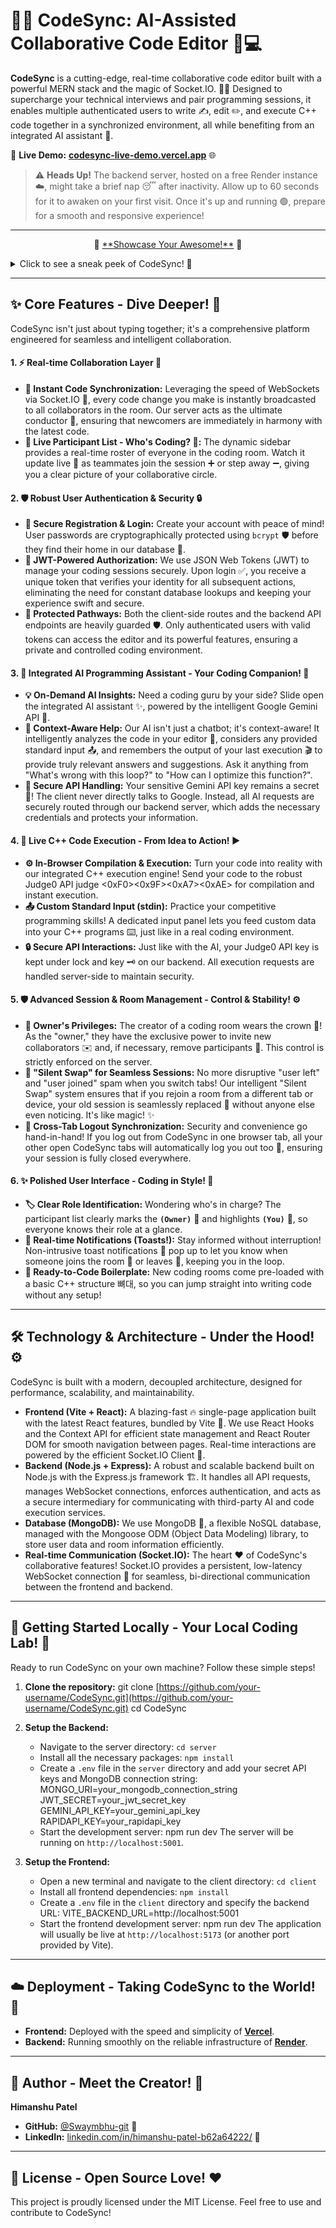# 🚀✨ CodeSync: AI-Assisted Collaborative Code Editor 🧠💻

**CodeSync** is a cutting-edge, real-time collaborative code editor built with a powerful MERN stack and the magic of Socket.IO. 🧙‍♂️ Designed to supercharge your technical interviews and pair programming sessions, it enables multiple authenticated users to write ✍️, edit ✏️, and execute C++ code together in a synchronized environment, all while benefiting from an integrated AI assistant 🤖.

🔗 **Live Demo:** **<ins>[codesync-live-demo.vercel.app](https://ai-realtime-collaborative-code-edit.vercel.app/)</ins>** 🌐

> ⚠️ **Heads Up!** The backend server, hosted on a free Render instance ☁️, might take a brief nap 😴 after inactivity. Allow up to 60 seconds for it to awaken on your first visit. Once it's up and running 🟢, prepare for a smooth and responsive experience!

---

<p align="center">
  📸 <ins>**Showcase Your Awesome!**</ins> 📸
  <br>
  <details>
    <summary>Click to see a sneak peek of CodeSync! 👀</summary>
    <img src="./assets/img/regPage.png" alt="CodeSync Screenshot 1" width="49%">
    <img src="./assets/img/Dashboard.png" alt="CodeSync Screenshot 2" width="49%">
    <img src="./assets/img/owner.png" alt="CodeSync Screenshot 3" width="49%">
    <img src="./assets/img/owner1.png" alt="CodeSync Screenshot 4" width="49%">
    <img src="./assets/img/participant.png" alt="CodeSync Screenshot 5" width="49%">
    <br>
  </details>
</p>

---

## ✨ Core Features - Dive Deeper! 🌊

CodeSync isn't just about typing together; it's a comprehensive platform engineered for seamless and intelligent collaboration.

#### 1. ⚡ Real-time Collaboration Layer 🤝
* **💨 Instant Code Synchronization:** Leveraging the speed of WebSockets via Socket.IO 📡, every code change you make is instantly broadcasted to all collaborators in the room. Our server acts as the ultimate conductor 🎼, ensuring that newcomers are immediately in harmony with the latest code.
* **👤 Live Participant List - Who's Coding? 👀:** The dynamic sidebar provides a real-time roster of everyone in the coding room. Watch it update live 🔄 as teammates join the session ➕ or step away ➖, giving you a clear picture of your collaborative circle.

#### 2. 🛡️ Robust User Authentication & Security 🔒
* **🔑 Secure Registration & Login:** Create your account with peace of mind! User passwords are cryptographically protected using `bcrypt` 🛡️ before they find their home in our database 💾.
* **🔑 JWT-Powered Authorization:** We use JSON Web Tokens (JWT) to manage your coding sessions securely. Upon login ✅, you receive a unique token that verifies your identity for all subsequent actions, eliminating the need for constant database lookups and keeping your experience swift and secure.
* **🚧 Protected Pathways:** Both the client-side routes and the backend API endpoints are heavily guarded 🛡️. Only authenticated users with valid tokens can access the editor and its powerful features, ensuring a private and controlled coding environment.

#### 3. 🤖 Integrated AI Programming Assistant - Your Coding Companion! 🌟
* **💡 On-Demand AI Insights:** Need a coding guru by your side? Slide open the integrated AI assistant ✨, powered by the intelligent Google Gemini API 🧠.
* **🧠 Context-Aware Help:** Our AI isn't just a chatbot; it's context-aware! It intelligently analyzes the code in your editor 🧐, considers any provided standard input 📤, and remembers the output of your last execution 🎬 to provide truly relevant answers and suggestions. Ask it anything from "What's wrong with this loop?" to "How can I optimize this function?".
* **🤫 Secure API Handling:** Your sensitive Gemini API key remains a secret 🤫! The client never directly talks to Google. Instead, all AI requests are securely routed through our backend server, which adds the necessary credentials and protects your information.

#### 4. 🚀 Live C++ Code Execution - From Idea to Action! ▶️
* **⚙️ In-Browser Compilation & Execution:** Turn your code into reality with our integrated C++ execution engine! Send your code to the robust Judge0 API judge <0xF0><0x9F><0xA7><0xAE> for compilation and instant execution.
* **📤 Custom Standard Input (stdin):** Practice your competitive programming skills! A dedicated input panel lets you feed custom data into your C++ programs ⌨️, just like in a real coding environment.
* **🔒 Secure API Interactions:** Just like with the AI, your Judge0 API key is kept under lock and key 🗝️ on our backend. All execution requests are handled server-side to maintain security.

#### 5. 🛡️ Advanced Session & Room Management - Control & Stability! ⚙️
* **👑 Owner's Privileges:** The creator of a coding room wears the crown 👑! As the "owner," they have the exclusive power to invite new collaborators ✉️ and, if necessary, remove participants 🚪. This control is strictly enforced on the server.
* **🔄 "Silent Swap" for Seamless Sessions:** No more disruptive "user left" and "user joined" spam when you switch tabs! Our intelligent "Silent Swap" system ensures that if you rejoin a room from a different tab or device, your old session is seamlessly replaced 🔄 without anyone else even noticing. It's like magic! ✨
* **🚪 Cross-Tab Logout Synchronization:** Security and convenience go hand-in-hand! If you log out from CodeSync in one browser tab, all your other open CodeSync tabs will automatically log you out too 🚪, ensuring your session is fully closed everywhere.

#### 6. ✨ Polished User Interface - Coding in Style! 🎨
* **🏷️ Clear Role Identification:** Wondering who's in charge? The participant list clearly marks the **`(Owner)`** 👑 and highlights **`(You)`** 🙋, so everyone knows their role at a glance.
* **💬 Real-time Notifications (Toasts!):** Stay informed without interruption! Non-intrusive toast notifications 🍞 pop up to let you know when someone joins the room 👋 or leaves 🚶, keeping you in the loop.
* **📜 Ready-to-Code Boilerplate:** New coding rooms come pre-loaded with a basic C++ structure 뼈대, so you can jump straight into writing code without any setup!

---

## 🛠️ Technology & Architecture - Under the Hood! ⚙️

CodeSync is built with a modern, decoupled architecture, designed for performance, scalability, and maintainability.

* **Frontend (Vite + React):** A blazing-fast 🔥 single-page application built with the latest React features, bundled by Vite 🚀. We use React Hooks and the Context API for efficient state management and React Router DOM for smooth navigation between pages. Real-time interactions are powered by the efficient Socket.IO Client 🔌.
* **Backend (Node.js + Express):** A robust and scalable backend built on Node.js with the Express.js framework 🏗️. It handles all API requests, manages WebSocket connections, enforces authentication, and acts as a secure intermediary for communicating with third-party AI and code execution services.
* **Database (MongoDB):** We use MongoDB 🍃, a flexible NoSQL database, managed with the Mongoose ODM (Object Data Modeling) library, to store user data and room information efficiently.
* **Real-time Communication (Socket.IO):** The heart ❤️ of CodeSync's collaborative features! Socket.IO provides a persistent, low-latency WebSocket connection 🔗 for seamless, bi-directional communication between the frontend and backend.

---

## 🔧 Getting Started Locally - Your Local Coding Lab! 🧪

Ready to run CodeSync on your own machine? Follow these simple steps!

1.  **Clone the repository:**
    git clone [https://github.com/your-username/CodeSync.git](https://github.com/your-username/CodeSync.git)
    cd CodeSync

2.  **Setup the Backend:**
    * Navigate to the server directory: `cd server`
    * Install all the necessary packages: `npm install`
    * Create a `.env` file in the `server` directory and add your secret API keys and MongoDB connection string:
      MONGO_URI=your_mongodb_connection_string
      JWT_SECRET=your_jwt_secret_key
      GEMINI_API_KEY=your_gemini_api_key
      RAPIDAPI_KEY=your_rapidapi_key
    * Start the development server:
      npm run dev
      The server will be running on `http://localhost:5001`.

3.  **Setup the Frontend:**
    * Open a new terminal and navigate to the client directory: `cd client`
    * Install all frontend dependencies: `npm install`
    * Create a `.env` file in the `client` directory and specify the backend URL:
      VITE_BACKEND_URL=http://localhost:5001
    * Start the frontend development server:
      npm run dev
      The application will usually be live at `http://localhost:5173` (or another port provided by Vite).

---

## ☁️ Deployment - Taking CodeSync to the World! 🚀

* **Frontend:** Deployed with the speed and simplicity of **<ins>[Vercel](https://vercel.com/)</ins>**.
* **Backend:** Running smoothly on the reliable infrastructure of **<ins>[Render](https://render.com/)</ins>**.

---

## 👤 Author - Meet the Creator! 👋

**Himanshu Patel**
* **GitHub:** <ins>[@Swaymbhu-git](https://github.com/Swaymbhu-git)</ins> 🐙
* **LinkedIn:** <ins>[linkedin.com/in/himanshu-patel-b62a64222/](https://www.linkedin.com/in/himanshu-patel-b62a64222/)</ins> 💼

---

## 📜 License - Open Source Love! ❤️

This project is proudly licensed under the MIT License. Feel free to use and contribute to CodeSync!
